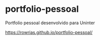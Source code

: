 # portfolio-pessoal

Portfolio pessoal desenvolvido para Uninter

https://rowrias.github.io/portfolio-pessoal/
